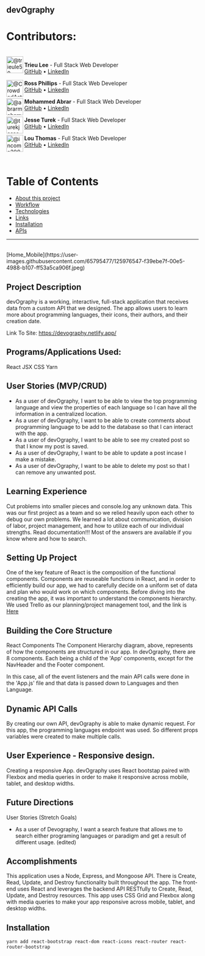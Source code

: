 ## devOgraphy

# Contributors:

<br />
<img  align="left" class="avatar avatar-user" src="https://avatars.githubusercontent.com/u/83842451?v=4" width="44" height="44" alt="@trieule50">

**Trieu Lee** - Full Stack Web Developer<br>
[GitHub](https://github.com/trieule50) • [LinkedIn](https://www.linkedin.com/in/trieule1/)

<img  align="left" class="avatar avatar-user" src="https://avatars.githubusercontent.com/u/65795477?v=4" width="44" height="44" alt="@CrowdedAstronaut">

**Ross Phillips** - Full Stack Web Developer<br>
[GitHub](https://github.com/CrowdedAstronaut) • [LinkedIn](https://www.linkedin.com/in/johnrossphillips/)

<img align="left" class="avatar avatar-user" src="https://avatars.githubusercontent.com/u/83424322?v=4" width="44" height="44" alt="@abrarmohammed109">

**Mohammed Abrar** - Full Stack Web Developer<br>
[GitHub](https://github.com/abrarmohammed109) • [LinkedIn](https://www.linkedin.com/in/abrarmohammed/)

<img align="left" class="avatar avatar-user" src="https://avatars.githubusercontent.com/u/77644242?v=4" width="44" height="44" alt="@turekjesse">

**Jesse Turek** - Full Stack Web Developer<br>
[GitHub](https://github.com/turekjesse) • [LinkedIn](https://www.linkedin.com/in/turekjesse/)

<img align="left" class="avatar avatar-user" src="https://avatars.githubusercontent.com/u/84121059?v=4" width="44" height="44" alt="@income3000">

**Lou Thomas** - Full Stack Web Developer<br>
[GitHub](https://github.com/income3000) • [LinkedIn](https://www.linkedin.com/in/lou-thomas/)

<br />

# Table of Contents

- [About this project](#about)
- [Workflow](#workflow)
- [Technologies](#technologies)
- [Links](#links)
- [Installation](#install)
- [APIs](#apis)

<hr />
<br />
[Home_Mobile](https://user-images.githubusercontent.com/65795477/125976547-f39ebe7f-00e5-4988-b107-ff53a5ca906f.jpeg)

## Project Description

devOgraphy is a working, interactive, full-stack application that receives data from a custom API that we designed. The app allows users to learn more about programming languages, their icons, their authors, and their creation date.

Link To Site: https://devography.netlify.app/

## Programs/Applications Used:

React
JSX
CSS
Yarn

## User Stories (MVP/CRUD)

- As a user of devOgraphy, I want to be able to view the top programming language and view the properties of each language so I can have all the information in a centralized location.
- As a user of devOgraphy, I want to be able to create comments about programming language to be add to the database so that I can interact with the app.
- As a user of devOgraphy, I want to be able to see my created post so that I know my post is saved.
- As a user of devOgraphy, I want to be able to update a post incase I make a mistake.
- As a user of devOgraphy, I want to be able to delete my post so that I can remove any unwanted post.

## Learning Experience

Cut problems into smaller pieces and console.log any unknown data. This was our first project as a team and so we relied heavily upon each other to debug our own problems. We learned a lot about communication, division of labor, project management, and how to utilize each of our individual strengths. Read documentation!!! Most of the answers are available if you know where and how to search.

## Setting Up Project

One of the key feature of React is the composition of the functional components. Components are reuseable functions in React, and in order to efficiently build our app, we had to carefully decide on a uniform set of data and plan who would work on which components. Before diving into the creating the app, it was important to understand the components hierarchy. We used Trello as our planning/project management tool, and the link is [Here](https://trello.com/b/wuiNN4iB/devography)

## Building the Core Structure

React Components
The Component Hierarchy diagram, above, represents of how the components are structured in our app. In devOgraphy, there are 8 components. Each being a child of the 'App' components, except for the NavHeader and the Footer component.

In this case, all of the event listeners and the main API calls were done in the 'App.js' file and that data is passed down to Languages and then Language.

## Dynamic API Calls

By creating our own API, devOgraphy is able to make dynamic request. For this app, the programming languages endpoint was used. So different props variables were created to make multiple calls.

## User Experience - Responsive design.

Creating a responsive App. devOgraphy uses React bootstap paired with Flexbox and media queries in order to make it responsive across mobile, tablet, and desktop widths.

## Future Directions

User Stories (Stretch Goals)

- As a user of Devography, I want a search feature that allows me to search either programing languages or paradigm and get a result of different usage. (edited)

## Accomplishments

This application uses a Node, Express, and Mongoose API. There is Create, Read, Update, and Destroy functionality built throughout the app. The front-end uses React and leverages the backend API RESTfully to Create, Read, Update, and Destroy resources. This app uses CSS Grid and Flexbox along with media queries to make your app responsive across mobile, tablet, and desktop widths.

## Installation

```
yarn add react-bootstrap react-dom react-icons react-router react-router-bootstrap

```
